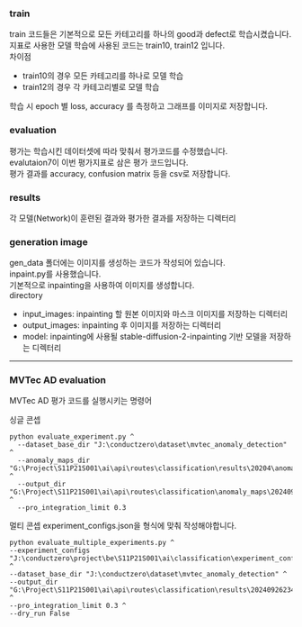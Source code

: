 ### train
train 코드들은 기본적으로 모든 카테고리를 하나의 good과 defect로 학습시켰습니다.  
지표로 사용한 모델 학습에 사용된 코드는 train10, train12 입니다.  
차이점
- train10의 경우 모든 카테고리를 하나로 모델 학습
- train12의 경우 각 카테고리별로 모델 학습

학습 시 epoch 별 loss, accuracy 를 측정하고 그래프를 이미지로 저장합니다.  

### evaluation 
평가는 학습시킨 데이터셋에 따라 맞춰서 평가코드를 수정했습니다.  
evalutaion7이 이번 평가지표로 삼은 평가 코드입니다.    
평가 결과를 accuracy, confusion matrix 등을 csv로 저장합니다.  

### results
각 모델(Network)이 훈련된 결과와 평가한 결과를 저장하는 디렉터리

### generation image
gen_data 폴더에는 이미지를 생성하는 코드가 작성되어 있습니다.  
inpaint.py를 사용했습니다.  
기본적으로 inpainting을 사용하여 이미지를 생성합니다.  
directory
- input_images: inpainting 할 원본 이미지와 마스크 이미지를 저장하는 디렉터리
- output_images: inpainting 후 이미지를 저장하는 디렉터리
- model: inpainting에 사용될 stable-diffusion-2-inpainting 기반 모델을 저장하는 디렉터리

---
### MVTec AD evaluation
MVTec AD 평가 코드를 실행시키는 명령어

싱글 콘셉
```
python evaluate_experiment.py ^
  --dataset_base_dir "J:\conductzero\dataset\mvtec_anomaly_detection" ^
  --anomaly_maps_dir "G:\Project\S11P21S001\ai\api\routes\classification\results\20204\anomaly_maps\20240926223321" ^
  --output_dir "G:\Project\S11P21S001\ai\api\routes\classification\anomaly_maps\20240926223321\metrics" ^
  --pro_integration_limit 0.3
```

멀티 콘셉
experiment_configs.json을 형식에 맞춰 작성해야합니다.
```
python evaluate_multiple_experiments.py ^
--experiment_configs "J:\conductzero\project\be\S11P21S001\ai\classification\experiment_configs.json" ^
--dataset_base_dir "J:\conductzero\dataset\mvtec_anomaly_detection" ^
--output_dir "G:\Project\S11P21S001\ai\api\routes\classification\results\20240926234423\anomaly_maps\20240927002529\metrics" ^
--pro_integration_limit 0.3 ^
--dry_run False
```